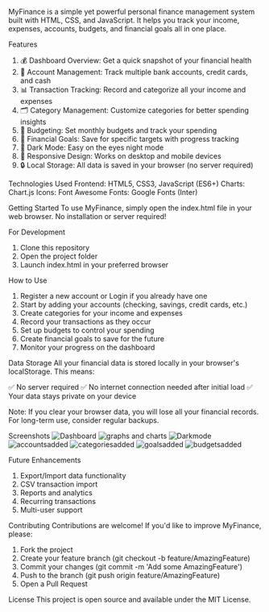 MyFinance is a simple yet powerful personal finance management system built with HTML, CSS, and JavaScript. It helps you track your income, expenses, accounts, budgets, and financial goals all in one place.

Features
1. 💰 Dashboard Overview: Get a quick snapshot of your financial health
2. 🏦 Account Management: Track multiple bank accounts, credit cards, and cash
3. 📊 Transaction Tracking: Record and categorize all your income and expenses
4. 🗂 Category Management: Customize categories for better spending insights
5. 📅 Budgeting: Set monthly budgets and track your spending
6. 🎯 Financial Goals: Save for specific targets with progress tracking
7. 🌙 Dark Mode: Easy on the eyes night mode
8. 📱 Responsive Design: Works on desktop and mobile devices
9. 🔒 Local Storage: All data is saved in your browser (no server required)

Technologies Used
   Frontend: HTML5, CSS3, JavaScript (ES6+)
   Charts: Chart.js
   Icons: Font Awesome
   Fonts: Google Fonts (Inter)

Getting Started
To use MyFinance, simply open the index.html file in your web browser. No installation or server required!

For Development
1. Clone this repository
2. Open the project folder
3. Launch index.html in your preferred browser

How to Use
1. Register a new account or Login if you already have one
2. Start by adding your accounts (checking, savings, credit cards, etc.)
3. Create categories for your income and expenses
4. Record your transactions as they occur
5. Set up budgets to control your spending
6. Create financial goals to save for the future
7. Monitor your progress on the dashboard

Data Storage
All your financial data is stored locally in your browser's localStorage. This means:

✅ No server required
✅ No internet connection needed after initial load
✅ Your data stays private on your device

Note: If you clear your browser data, you will lose all your financial records. For long-term use, consider regular backups.

Screenshots
![Dashboard](https://github.com/user-attachments/assets/e99b5a86-5b14-4a83-8e69-aa444bdcd3c4)
![graphs and charts](https://github.com/user-attachments/assets/307f8932-95e0-4f13-b0e4-4ef74850b857)
![Darkmode](https://github.com/user-attachments/assets/a676248f-bd86-4d9c-96f4-7128f7e8b90a)
![accountsadded](https://github.com/user-attachments/assets/9025749c-6c8d-42ec-acff-d2b1a52a3d4d)
![categoriesadded](https://github.com/user-attachments/assets/3a795618-a363-4843-80b3-844f7f2d2fad)
![goalsadded](https://github.com/user-attachments/assets/961fb441-45e7-4567-b4c5-21f6de2673d1)
![budgetsadded](https://github.com/user-attachments/assets/f6934dd2-bdc3-4592-ba12-773f44eead52)


Future Enhancements
1. Export/Import data functionality
2. CSV transaction import
3. Reports and analytics
4. Recurring transactions
5. Multi-user support

Contributing
Contributions are welcome! If you'd like to improve MyFinance, please:
1. Fork the project
2. Create your feature branch (git checkout -b feature/AmazingFeature)
3. Commit your changes (git commit -m 'Add some AmazingFeature')
4. Push to the branch (git push origin feature/AmazingFeature)
5. Open a Pull Request

License
This project is open source and available under the MIT License.
